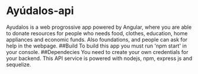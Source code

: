 # Ayúdalos-api
Ayudalos is a web progrossive app powered by Angular, where you are able to donate resources for people who needs food, clothes, education, home appliances and economic funds. Also foundations, and people can ask for help in the webpage.
##Build
To build this app you must run 'npm start' in your console.
##Dependecies
You need to create your own credentials for your backend. This API service is powered with nodejs, npm, express js and sequelize. 
